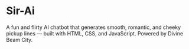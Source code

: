 # Sir-Ai
A fun and flirty AI chatbot that generates smooth, romantic, and cheeky pickup lines — built with HTML, CSS, and JavaScript. Powered by Divine Beam City.

